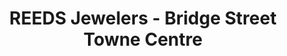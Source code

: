 ---
title: "REEDS Jewelers - Bridge Street Towne Centre"
url: /huntsville/reeds-jewelers-bridge-street-towne-centre/
shop: Schmuck
---